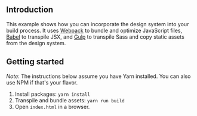 ## Introduction

This example shows how you can incorporate the design system into your build process. It uses [Webpack](https://webpack.js.org) to bundle and optimize JavaScript files, [Babel](https://babeljs.io/) to transpile JSX, and [Gulp](http://gulpjs.com/) to transpile Sass and copy static assets from the design system.

## Getting started

_Note_: The instructions below assume you have Yarn installed. You can also use NPM if that's your flavor.

1. Install packages: `yarn install`
1. Transpile and bundle assets: `yarn run build`
1. Open `index.html` in a browser.